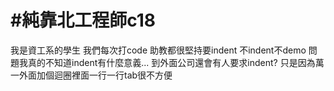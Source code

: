 # #純靠北工程師c18



我是資工系的學生
我們每次打code
助教都很堅持要indent
不indent不demo
問題我真的不知道indent有什麼意義...
到外面公司還會有人要求indent?
只是因為萬一外面加個迴圈裡面一行一行tab很不方便
